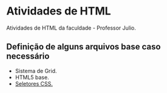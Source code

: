 # Atividades de HTML
Atividades de HTML da faculdade - Professor Julio.

## Definição de alguns arquivos base caso necessário
- Sistema de Grid.
- HTML5 base.
- <a href="https://ead.eduvaleavare.com.br/pluginfile.php/38516/mod_resource/content/1/01%20-%20Seletores%20CSS.pdf"> Seletores CSS.
